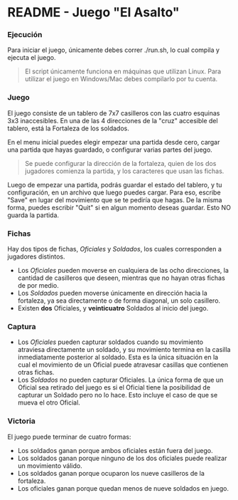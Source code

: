 # README - Juego "El Asalto"

### Ejecución

Para iniciar el juego, únicamente debes correr ./run.sh, lo cual compila y ejecuta el juego.
> El script únicamente funciona en máquinas que utilizan Linux. Para utilizar el juego en Windows/Mac debes compilarlo por tu cuenta.

### Juego

El juego consiste de un tablero de 7x7 casilleros con las cuatro esquinas 3x3 inaccesibles. En una de las 4 direcciones de la "cruz" accesible del tablero, está la Fortaleza de los soldados.

En el menu inicial puedes elegir empezar una partida desde cero, cargar una partida que hayas guardado, o configurar varias partes del juego.
> Se puede configurar la dirección de la fortaleza, quien de los dos jugadores comienza la partida, y los caracteres que usan las fichas.

Luego de empezar una partida, podrás guardar el estado del tablero, y tu configuración, en un archivo que luego puedes cargar. Para eso, escribe "Save" en lugar del movimiento que se te pediría que hagas. 
De la misma forma, puedes escribir "Quit" si en algun momento deseas guardar. Esto NO guarda la partida.

### Fichas
Hay dos tipos de fichas, *Oficiales* y *Soldados*, los cuales corresponden a jugadores distintos.
- Los *Oficiales* pueden moverse en cualquiera de las ocho direcciones, la cantidad de casilleros que deseen, mientras que no hayan otras fichas de por medio.
- Los *Soldados* pueden moverse únicamente en dirección hacia la fortaleza, ya sea directamente o de forma diagonal, un solo casillero.
- Existen **dos** Oficiales, y **veinticuatro** Soldados al inicio del juego.

### Captura

- Los *Oficiales* pueden capturar soldados cuando su movimiento atraviesa directamente un soldado, y su movimiento termina en la casilla inmediatamente posterior al soldado. Esta es la única situación en la cual el movimiento de un Oficial puede atravesar casillas que contienen otras fichas.
- Los *Soldados* no pueden capturar Oficiales. La única forma de que un Oficial sea retirado del juego es si el Oficial tiene la posibilidad de capturar un Soldado pero no lo hace. Esto incluye el caso de que se mueva el otro Oficial.

### Victoria

El juego puede terminar de cuatro formas:
- Los soldados ganan porque ambos oficiales están fuera del juego.
- Los soldados ganan porque ninguno de los dos oficiales puede realizar un movimiento válido.
- Los soldados ganan porque ocuparon los nueve casilleros de la fortaleza.
- Los oficiales ganan porque quedan menos de nueve soldados en juego.
